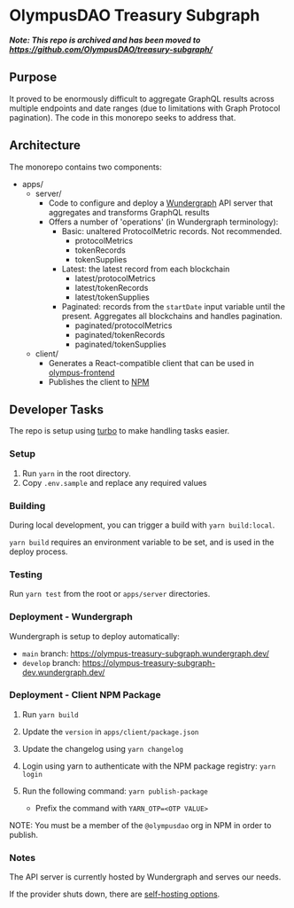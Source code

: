 # OlympusDAO Treasury Subgraph

***Note: This repo is archived and has been moved to https://github.com/OlympusDAO/treasury-subgraph/***

## Purpose

It proved to be enormously difficult to aggregate GraphQL results across multiple endpoints and date ranges (due to limitations with Graph Protocol pagination). The code in this monorepo seeks to address that.

## Architecture

The monorepo contains two components:

- apps/
  - server/
    - Code to configure and deploy a [Wundergraph](https://wundergraph.com/) API server that aggregates and transforms GraphQL results
    - Offers a number of 'operations' (in Wundergraph terminology):
      - Basic: unaltered ProtocolMetric records. Not recommended.
        - protocolMetrics
        - tokenRecords
        - tokenSupplies
      - Latest: the latest record from each blockchain
        - latest/protocolMetrics
        - latest/tokenRecords
        - latest/tokenSupplies
      - Paginated: records from the `startDate` input variable until the present. Aggregates all blockchains and handles pagination.
        - paginated/protocolMetrics
        - paginated/tokenRecords
        - paginated/tokenSupplies
  - client/
    - Generates a React-compatible client that can be used in [olympus-frontend](https://github.com/OlympusDAO/olympus-frontend/)
    - Publishes the client to [NPM](https://www.npmjs.com/package/@olympusdao/treasury-subgraph-client)

## Developer Tasks

The repo is setup using [turbo](https://turbo.build/) to make handling tasks easier.

### Setup

1. Run `yarn` in the root directory.
2. Copy `.env.sample` and replace any required values

### Building

During local development, you can trigger a build with `yarn build:local`.

`yarn build` requires an environment variable to be set, and is used in the deploy process.

### Testing

Run `yarn test` from the root or `apps/server` directories.

### Deployment - Wundergraph

Wundergraph is setup to deploy automatically:

- `main` branch: https://olympus-treasury-subgraph.wundergraph.dev/
- `develop` branch: https://olympus-treasury-subgraph-dev.wundergraph.dev/

### Deployment - Client NPM Package

1. Run `yarn build`
2. Update the `version` in `apps/client/package.json`
3. Update the changelog using `yarn changelog`
4. Login using yarn to authenticate with the NPM package registry: `yarn login`
5. Run the following command: `yarn publish-package`

    - Prefix the command with `YARN_OTP=<OTP VALUE>`

NOTE: You must be a member of the `@olympusdao` org in NPM in order to publish.

### Notes

The API server is currently hosted by Wundergraph and serves our needs.

If the provider shuts down, there are [self-hosting options](https://docs.wundergraph.com/docs/self-hosted/flyio).
